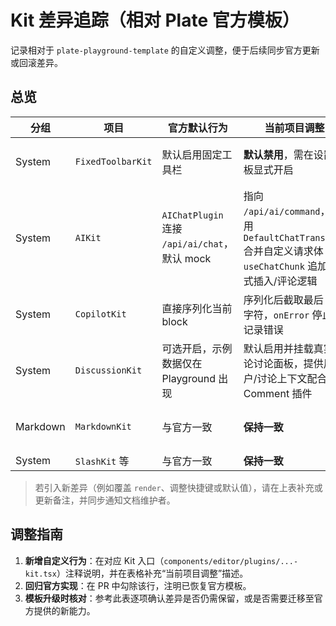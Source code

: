 # Kit 差异追踪（相对 Plate 官方模板）

记录相对于 `plate-playground-template` 的自定义调整，便于后续同步官方更新或回滚差异。

## 总览

| 分组 | 项目 | 官方默认行为 | 当前项目调整 | 备注 |
| --- | --- | --- | --- | --- |
| System | `FixedToolbarKit` | 默认启用固定工具栏 | **默认禁用**，需在设置面板显式开启 | 减少与自定义布局冲突，避免占位空间影响 |
| System | `AIKit` | `AIChatPlugin` 连接 `/api/ai/chat`，默认 mock | 指向 `/api/ai/command`，使用 `DefaultChatTransport` 合并自定义请求体；`useChatChunk` 追加流式插入/评论逻辑 | 与 DeepSeek 流式 API 对齐，保留评论工具 |
| System | `CopilotKit` | 直接序列化当前 block | 序列化后截取最后 600 字符，`onError` 停止并记录错误 | 降低上下文长度，避免残留 ghost text |
| System | `DiscussionKit` | 可选开启，示例数据仅在 Playground 出现 | 默认启用并挂载真实评论讨论面板，提供用户/讨论上下文配合 Comment 插件 | 评论体验依赖 DiscussionKit，开启后方可弹出面板 |
| Markdown | `MarkdownKit` | 与官方一致 | **保持一致** | 当前无差异，如有裁剪需在此登记 |
| System | `SlashKit` 等 | 与官方一致 | **保持一致** | 未作修改 |

> 若引入新差异（例如覆盖 `render`、调整快捷键或默认值），请在上表补充或更新备注，并同步通知文档维护者。

## 调整指南

1. **新增自定义行为**：在对应 Kit 入口（`components/editor/plugins/...-kit.tsx`）注释说明，并在表格补充“当前项目调整”描述。
2. **回归官方实现**：在 PR 中勾除该行，注明已恢复官方模板。
3. **模板升级时核对**：参考此表逐项确认差异是否仍需保留，或是否需要迁移至官方提供的新能力。
